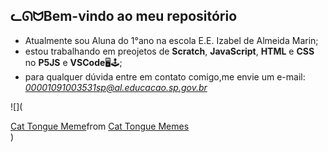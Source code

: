 ## **ᓚᘏᗢBem-vindo ao meu repositório** 

- Atualmente sou Aluna do 1°ano na escola E.E. Izabel de Almeida Marin;
- estou trabalhando em preojetos de **Scratch**, **JavaScript**, **HTML** e **CSS** no **P5JS** e **VSCode**🖥🕹;
- para qualquer dúvida entre em contato comigo,me envie um e-mail: *00001091003531sp@al.educacao.sp.gov.br*

![](<div class="tenor-gif-embed" data-postid="9188421378566791790" data-share-method="host" data-aspect-ratio="1.02073" data-width="100%"><a href="https://tenor.com/view/cat-tongue-gif-9188421378566791790">Cat Tongue Meme</a>from <a href="https://tenor.com/search/cat+tongue-memes">Cat Tongue Memes</a></div> <script type="text/javascript" async src="https://tenor.com/embed.js"></script>)
